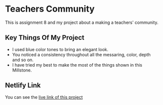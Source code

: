 # Teachers Community
This is assignment 8 and my project about a making a teachers' community.
## Key Things Of My Project
- I used blue color tones to bring an elegant look.
- You noticed a consistency throughout all the messaring, color, depth and so on.
- I have tried my best to make the most of the things shown in this Millstone.
## Netlify Link
You can see the [live link of this project](https://blissful-curie-66fa80.netlify.app/)